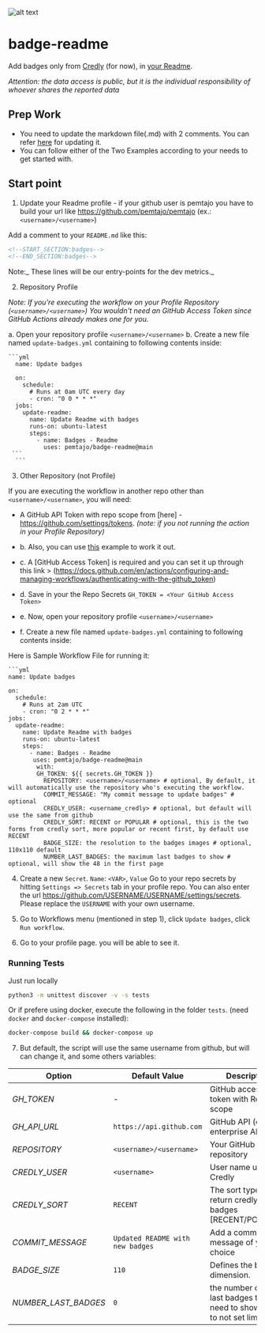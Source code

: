 ![alt text](https://github.com/pemtajo/badge-readme/blob/main/blob/screenshot-readme.png?raw=true)
# badge-readme
Add badges only from [Credly](https://www.credly.com/) (for now), in [your Readme](https://docs.github.com/en/github/setting-up-and-managing-your-github-profile/customizing-your-profile/managing-your-profile-readme).

_Attention: the data access is public, but it is the individual responsibility of whoever shares the reported data_


## Prep Work

  - You need to update the markdown file(.md) with 2 comments. You can refer [here](#update-your-readme) for updating it.
  - You can follow either of the Two Examples according to your needs to get started with.


## Start point

1. Update your Readme profile - if your github user is pemtajo you have to build your url like https://github.com/pemtajo/pemtajo (ex.: `<username>/<username>`)

  Add a comment to your `README.md` like this:

  ```md
  <!--START_SECTION:badges-->
  <!--END_SECTION:badges-->
  ```

  Note:_ These lines will be our entry-points for the dev metrics._


2. Repository Profile

  _Note: If you're executing the workflow on your Profile Repository (`<username>/<username>`) You wouldn't need an GitHub Access Token since GitHub Actions already makes one for you._

  a. Open your repository profile `<username>/<username>`
  b. Create a new file named `update-badges.yml` containing to following contents inside:

    ```yml
      name: Update badges

      on:
        schedule:
          # Runs at 0am UTC every day
          - cron: "0 0 * * *"
      jobs:
        update-readme:
          name: Update Readme with badges
          runs-on: ubuntu-latest
          steps:
            - name: Badges - Readme
              uses: pemtajo/badge-readme@main
     ```
      ```
   



3. Other Repository (not Profile)

  If you are executing the workflow in another repo other than `<username>/<username>`, you will need:

  - A GitHub API Token with repo scope from [here] - https://github.com/settings/tokens. _(note: if you not running the action in your Profile Repository)_
  - b. Also, you can use [this](#other-repository-not-profile) example to work it out.
  - c. A [GitHub Access Token] is required and you can set it up through this link > (https://docs.github.com/en/actions/configuring-and-managing-workflows/authenticating-with-the-github_token) 
  - d. Save in your the Repo Secrets `GH_TOKEN = <Your GitHub Access Token>`
    
  - e. Now, open your repository profile `<username>/<username>`
  - f. Create a new file named `update-badges.yml` containing to following contents inside:


Here is Sample Workflow File for running it:

    ```yml
    name: Update badges

    on:
      schedule:
        # Runs at 2am UTC
        - cron: "0 2 * * *"
    jobs:
      update-readme:
        name: Update Readme with badges
        runs-on: ubuntu-latest
        steps:
          - name: Badges - Readme
           uses: pemtajo/badge-readme@main
            with:
            GH_TOKEN: ${{ secrets.GH_TOKEN }}
              REPOSITORY: <username>/<username> # optional, By default, it will automatically use the repository who's executing the workflow.
              COMMIT_MESSAGE: "My commit message to update badges" # optional
              CREDLY_USER: <username_credly> # optional, but default will use the same from github
              CREDLY_SORT: RECENT or POPULAR # optional, this is the two forms from credly sort, more popular or recent first, by default use RECENT
              BADGE_SIZE: the resolution to the badges images # optional, 110x110 default
              NUMBER_LAST_BADGES: the maximum last badges to show # optional, will show the 48 in the first page


 
4. Create a new `Secret`.  `Name`: `<VAR>`, `Value`
 Go to your repo secrets by hitting `Settings => Secrets` tab in your profile repo. You can also enter the url https://github.com/USERNAME/USERNAME/settings/secrets. Please replace the `USERNAME` with your own username.


5. Go to Workflows menu (mentioned in step 1), click `Update badges`, click `Run workflow`.


6. Go to your profile page. you will be able to see it.


### Running Tests

Just run locally

```bash
python3 -m unittest discover -v -s tests
```

Or if prefere using docker, execute the following in the folder `tests`. (need `docker` and `docker-compose` installed):

```bash
docker-compose build && docker-compose up
```


7. But default, the script will use the same username from github, but will can change it, and some others variables:

  | Option | Default Value | Description | Required |
  |--------|--------|--------|--------|
  |*GH_TOKEN*| - |GitHub access token with Repo scope|Yes|
  |*GH_API_URL*| `https://api.github.com` | GitHub API (can be enterprise API)|No|
  |*REPOSITORY*| `<username>/<username> `|Your GitHub repository|No|
  |*CREDLY_USER*| `<username>` |User name used in Credly|No|
  |*CREDLY_SORT*| `RECENT` |The sort type for return credly badges [RECENT/POPULAR] |No|
  |*COMMIT_MESSAGE*| `Updated README with new badges` |Add a commit message of your choice|No|
  |*BADGE_SIZE*| `110` |Defines the badge dimension.|No|
  |*NUMBER_LAST_BADGES*|`0`|the number of the last badges that need to show - (0 to not set limit) |No

 
